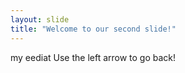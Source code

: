 ```yaml
---
layout: slide
title: "Welcome to our second slide!"
---
```

my eediat
Use the left arrow to go back!
